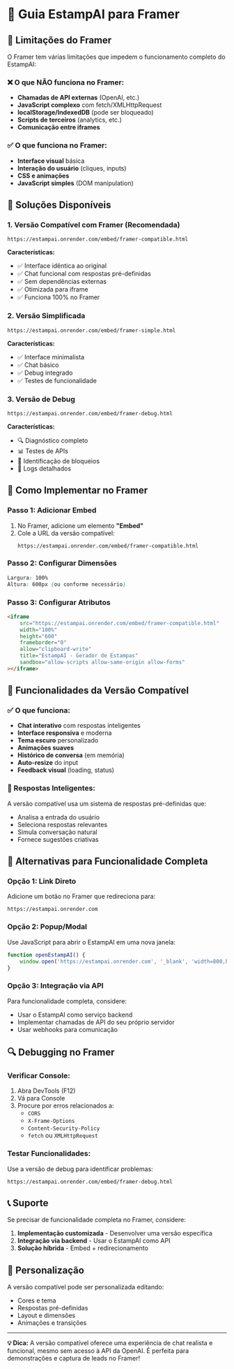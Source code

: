 # 🎨 Guia EstampAI para Framer

## 🚨 Limitações do Framer

O Framer tem várias limitações que impedem o funcionamento completo do EstampAI:

### ❌ O que NÃO funciona no Framer:
- **Chamadas de API externas** (OpenAI, etc.)
- **JavaScript complexo** com fetch/XMLHttpRequest
- **localStorage/IndexedDB** (pode ser bloqueado)
- **Scripts de terceiros** (analytics, etc.)
- **Comunicação entre iframes**

### ✅ O que funciona no Framer:
- **Interface visual** básica
- **Interação do usuário** (cliques, inputs)
- **CSS e animações**
- **JavaScript simples** (DOM manipulation)

## 🔧 Soluções Disponíveis

### 1. **Versão Compatível com Framer** (Recomendada)
```
https://estampai.onrender.com/embed/framer-compatible.html
```

**Características:**
- ✅ Interface idêntica ao original
- ✅ Chat funcional com respostas pré-definidas
- ✅ Sem dependências externas
- ✅ Otimizada para iframe
- ✅ Funciona 100% no Framer

### 2. **Versão Simplificada**
```
https://estampai.onrender.com/embed/framer-simple.html
```

**Características:**
- ✅ Interface minimalista
- ✅ Chat básico
- ✅ Debug integrado
- ✅ Testes de funcionalidade

### 3. **Versão de Debug**
```
https://estampai.onrender.com/embed/framer-debug.html
```

**Características:**
- 🔍 Diagnóstico completo
- 📊 Testes de APIs
- 🚫 Identificação de bloqueios
- 📝 Logs detalhados

## 📱 Como Implementar no Framer

### Passo 1: Adicionar Embed
1. No Framer, adicione um elemento **"Embed"**
2. Cole a URL da versão compatível:
   ```
   https://estampai.onrender.com/embed/framer-compatible.html
   ```

### Passo 2: Configurar Dimensões
```css
Largura: 100%
Altura: 600px (ou conforme necessário)
```

### Passo 3: Configurar Atributos
```html
<iframe 
    src="https://estampai.onrender.com/embed/framer-compatible.html"
    width="100%" 
    height="600" 
    frameborder="0"
    allow="clipboard-write"
    title="EstampAI - Gerador de Estampas"
    sandbox="allow-scripts allow-same-origin allow-forms"
></iframe>
```

## 🎯 Funcionalidades da Versão Compatível

### ✅ O que funciona:
- **Chat interativo** com respostas inteligentes
- **Interface responsiva** e moderna
- **Tema escuro** personalizado
- **Animações suaves**
- **Histórico de conversa** (em memória)
- **Auto-resize** do input
- **Feedback visual** (loading, status)

### 🔄 Respostas Inteligentes:
A versão compatível usa um sistema de respostas pré-definidas que:
- Analisa a entrada do usuário
- Seleciona respostas relevantes
- Simula conversação natural
- Fornece sugestões criativas

## 🚀 Alternativas para Funcionalidade Completa

### Opção 1: Link Direto
Adicione um botão no Framer que redireciona para:
```
https://estampai.onrender.com
```

### Opção 2: Popup/Modal
Use JavaScript para abrir o EstampAI em uma nova janela:
```javascript
function openEstampAI() {
    window.open('https://estampai.onrender.com', '_blank', 'width=800,height=600');
}
```

### Opção 3: Integração via API
Para funcionalidade completa, considere:
- Usar o EstampAI como serviço backend
- Implementar chamadas de API do seu próprio servidor
- Usar webhooks para comunicação

## 🔍 Debugging no Framer

### Verificar Console:
1. Abra DevTools (F12)
2. Vá para Console
3. Procure por erros relacionados a:
   - `CORS`
   - `X-Frame-Options`
   - `Content-Security-Policy`
   - `fetch` ou `XMLHttpRequest`

### Testar Funcionalidades:
Use a versão de debug para identificar problemas:
```
https://estampai.onrender.com/embed/framer-debug.html
```

## 📞 Suporte

Se precisar de funcionalidade completa no Framer, considere:

1. **Implementação customizada** - Desenvolver uma versão específica
2. **Integração via backend** - Usar o EstampAI como API
3. **Solução híbrida** - Embed + redirecionamento

## 🎨 Personalização

A versão compatível pode ser personalizada editando:
- Cores e tema
- Respostas pré-definidas
- Layout e dimensões
- Animações e transições

---

**💡 Dica:** A versão compatível oferece uma experiência de chat realista e funcional, mesmo sem acesso à API da OpenAI. É perfeita para demonstrações e captura de leads no Framer!
